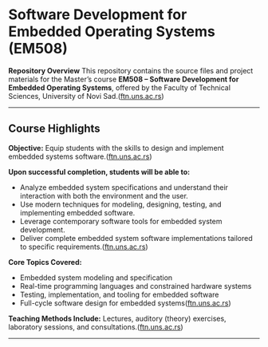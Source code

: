 # Software Development for Embedded Operating Systems (EM508)

**Repository Overview**
This repository contains the source files and project materials for the Master’s course **EM508 – Software Development for Embedded Operating Systems**, offered by the Faculty of Technical Sciences, University of Novi Sad.([ftn.uns.ac.rs][1])

---

## Course Highlights

**Objective:** Equip students with the skills to design and implement embedded systems software.([ftn.uns.ac.rs][1])

**Upon successful completion, students will be able to:**

* Analyze embedded system specifications and understand their interaction with both the environment and the user.
* Use modern techniques for modeling, designing, testing, and implementing embedded software.
* Leverage contemporary software tools for embedded system development.
* Deliver complete embedded system software implementations tailored to specific requirements.([ftn.uns.ac.rs][1])

**Core Topics Covered:**

* Embedded system modeling and specification
* Real-time programming languages and constrained hardware systems
* Testing, implementation, and tooling for embedded software
* Full-cycle software design for embedded systems([ftn.uns.ac.rs][1])

**Teaching Methods Include:**
Lectures, auditory (theory) exercises, laboratory sessions, and consultations.([ftn.uns.ac.rs][1])

---

[1]: https://ftn.uns.ac.rs/courses/EM508/razvoj-softvera-za-embeded-operativne-sisteme/ "Software Development For Embedded Operating Systems - FTN"
